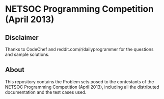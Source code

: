 NETSOC Programming Competition (April 2013)
=============

Disclaimer
-----

Thanks to CodeChef and reddit.com/r/dailyprogrammer for the questions and sample solutions.


About
-----

This repository contains the Problem sets posed to the contestants of the NETSOC Programming Competition (April 2013), including all the distributed documentation and the test cases used.



